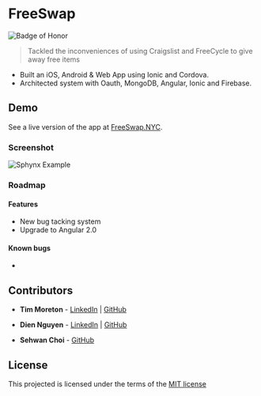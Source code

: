 # FreeSwap
![Badge of Honor](https://img.shields.io/badge/Built%20at-Fullstack-green.svg?style=flat-square)
> Tackled the inconveniences of using Craigslist and FreeCycle to give away free items
- Built an iOS, Android & Web App using Ionic and Cordova.
- Architected system with Oauth, MongoDB, Angular, Ionic and Firebase.

## Demo

See a live version of the app at [FreeSwap.NYC](https://www.freeswap.nyc).

### Screenshot

![Sphynx Example](http://cloud.oddur.io/ZlkH/Screen%20Recording%202015-02-13%20at%2006.09%20AM.gif)

### Roadmap

#### Features

-	New bug tacking system
-	Upgrade to Angular 2.0

#### Known bugs

- 

## Contributors
* __Tim Moreton__ - [LinkedIn](https://www.linkedin.com/in/timothymoretonjr) | [GitHub](https://github.com/tmoreton)

* __Dien Nguyen__ - [LinkedIn](https://www.linkedin.com/profile/view?id=186278626&authType=name&authToken=IM4n&trk=miniprofile-name-link) | [GitHub](https://github.com/CarpeDN)

* __Sehwan Choi__ - [GitHub](https://github.com/sehwanchoi/sehwanchoi.github.io.sehwanchoi)


## License

This projected is licensed under the terms of the [MIT license](/LICENSE)

